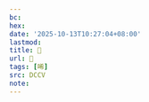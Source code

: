 ```yaml
---
bc:
hex:
date: '2025-10-13T10:27:04+08:00'
lastmod:
title: 􂹂
url: 􂹂
tags: [唏]
src: DCCV
note:
---
```

